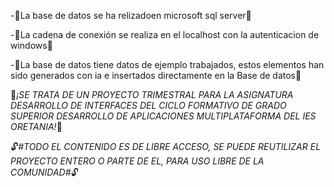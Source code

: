 -📔La base de datos se ha relizadoen microsoft sql server📔

-🔗La cadena de conexión se realiza en el localhost con la autenticacion de windows🔗

-🤖La base de datos tiene datos de ejemplo trabajados, estos elementos han sido generados con ia e insertados directamente en la Base de datos🤖


🏫*¡SE TRATA DE UN PROYECTO TRIMESTRAL PARA LA ASIGNATURA DESARROLLO DE INTERFACES DEL CICLO FORMATIVO DE GRADO SUPERIOR DESARROLLO DE APLICACIONES MULTIPLATAFORMA DEL IES ORETANIA!*🏫

🔓*#TODO EL CONTENIDO ES DE LIBRE ACCESO, SE PUEDE REUTILIZAR EL PROYECTO ENTERO O PARTE DE EL, PARA USO LIBRE DE LA COMUNIDAD#*🔓
